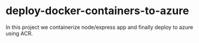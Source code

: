 # deploy-docker-containers-to-azure
In this project we containerize node/express app and finally deploy to azure using ACR.
